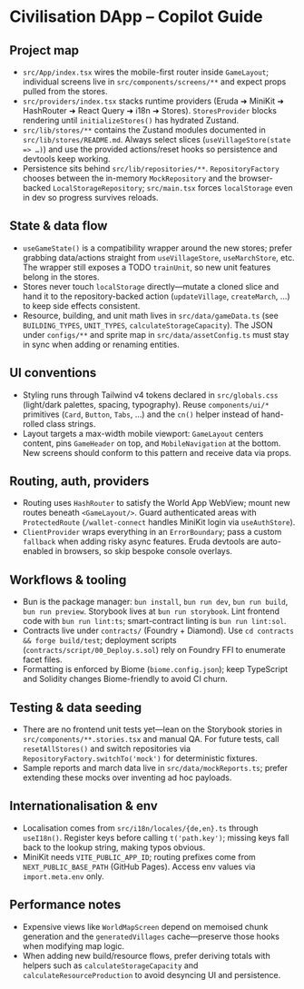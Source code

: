 # Civilisation DApp – Copilot Guide

## Project map
- `src/App/index.tsx` wires the mobile-first router inside `GameLayout`; individual screens live in `src/components/screens/**` and expect props pulled from the stores.
- `src/providers/index.tsx` stacks runtime providers (Eruda ➜ MiniKit ➜ HashRouter ➜ React Query ➜ i18n ➜ Stores). `StoresProvider` blocks rendering until `initializeStores()` has hydrated Zustand.
- `src/lib/stores/**` contains the Zustand modules documented in `src/lib/stores/README.md`. Always select slices (`useVillageStore(state => …)`) and use the provided actions/reset hooks so persistence and devtools keep working.
- Persistence sits behind `src/lib/repositories/**`. `RepositoryFactory` chooses between the in-memory `MockRepository` and the browser-backed `LocalStorageRepository`; `src/main.tsx` forces `localStorage` even in dev so progress survives reloads.

## State & data flow
- `useGameState()` is a compatibility wrapper around the new stores; prefer grabbing data/actions straight from `useVillageStore`, `useMarchStore`, etc. The wrapper still exposes a TODO `trainUnit`, so new unit features belong in the stores.
- Stores never touch `localStorage` directly—mutate a cloned slice and hand it to the repository-backed action (`updateVillage`, `createMarch`, …) to keep side effects consistent.
- Resource, building, and unit math lives in `src/data/gameData.ts` (see `BUILDING_TYPES`, `UNIT_TYPES`, `calculateStorageCapacity`). The JSON under `configs/**` and sprite map in `src/data/assetConfig.ts` must stay in sync when adding or renaming entities.

## UI conventions
- Styling runs through Tailwind v4 tokens declared in `src/globals.css` (light/dark palettes, spacing, typography). Reuse `components/ui/*` primitives (`Card`, `Button`, `Tabs`, …) and the `cn()` helper instead of hand-rolled class strings.
- Layout targets a max-width mobile viewport: `GameLayout` centers content, pins `GameHeader` on top, and `MobileNavigation` at the bottom. New screens should conform to this pattern and receive data via props.

## Routing, auth, providers
- Routing uses `HashRouter` to satisfy the World App WebView; mount new routes beneath `<GameLayout/>`. Guard authenticated areas with `ProtectedRoute` (`/wallet-connect` handles MiniKit login via `useAuthStore`).
- `ClientProvider` wraps everything in an `ErrorBoundary`; pass a custom `fallback` when adding risky async features. Eruda devtools are auto-enabled in browsers, so skip bespoke console overlays.

## Workflows & tooling
- Bun is the package manager: `bun install`, `bun run dev`, `bun run build`, `bun run preview`. Storybook lives at `bun run storybook`. Lint frontend code with `bun run lint:ts`; smart-contract linting is `bun run lint:sol`.
- Contracts live under `contracts/` (Foundry + Diamond). Use `cd contracts && forge build/test`; deployment scripts (`contracts/script/00_Deploy.s.sol`) rely on Foundry FFI to enumerate facet files.
- Formatting is enforced by Biome (`biome.config.json`); keep TypeScript and Solidity changes Biome-friendly to avoid CI churn.

## Testing & data seeding
- There are no frontend unit tests yet—lean on the Storybook stories in `src/components/**.stories.tsx` and manual QA. For future tests, call `resetAllStores()` and switch repositories via `RepositoryFactory.switchTo('mock')` for deterministic fixtures.
- Sample reports and march data live in `src/data/mockReports.ts`; prefer extending these mocks over inventing ad hoc payloads.

## Internationalisation & env
- Localisation comes from `src/i18n/locales/{de,en}.ts` through `useI18n()`. Register keys before calling `t('path.key')`; missing keys fall back to the lookup string, making typos obvious.
- MiniKit needs `VITE_PUBLIC_APP_ID`; routing prefixes come from `NEXT_PUBLIC_BASE_PATH` (GitHub Pages). Access env values via `import.meta.env` only.

## Performance notes
- Expensive views like `WorldMapScreen` depend on memoised chunk generation and the `generatedVillages` cache—preserve those hooks when modifying map logic.
- When adding new build/resource flows, prefer deriving totals with helpers such as `calculateStorageCapacity` and `calculateResourceProduction` to avoid desyncing UI and persistence.

